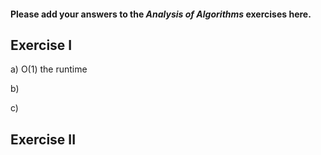 #### Please add your answers to the ***Analysis of  Algorithms*** exercises here.

## Exercise I

a) O(1) the runtime 


b)


c)

## Exercise II


